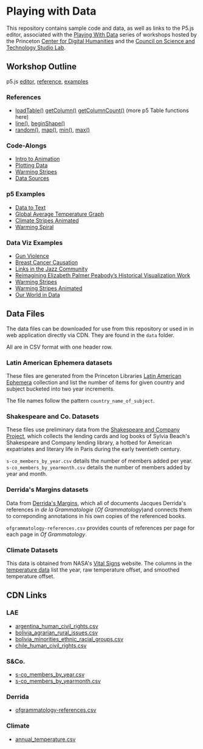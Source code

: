 # Playing with Data

This repository contains sample code and data, as well as links to the P5.js
editor, associated with the [Playing With Data](https://cdh.princeton.edu/events/2019/02/playing-data/)
series of workshops hosted by the
Princeton [Center for Digital Humanities](https://cdh.princeton.edu) and
the [Council on Science and Technology Studio Lab](https://cst.princeton.edu/studiolab).

## Workshop Outline

p5.js [editor](https://editor.p5js.org/), [reference](https://p5js.org/reference/), [examples](https://p5js.org/examples/)

### References
- [loadTable()](https://p5js.org/reference/#/p5/loadTable) [getColumn()](https://p5js.org/reference/#/p5.Table/getColumn) [getColumnCount()](https://p5js.org/reference/#/p5.Table/getColumnCount) (more p5 Table functions here)
- [line()](https://p5js.org/reference/#/p5/line), [beginShape()](https://p5js.org/reference/#/p5/beginShape)
- [random()](https://p5js.org/reference/#/p5/random), [map()](https://p5js.org/reference/#/p5/map), [min()](https://p5js.org/reference/#/p5/min), [max()](https://p5js.org/reference/#/p5/max)

### Code-Alongs
- [Intro to Animation](https://editor.p5js.org/slcruz/sketches/b2uP4YSNu)
- [Plotting Data](https://editor.p5js.org/slcruz/sketches/005jy4zME)
- [Warming Stripes](https://editor.p5js.org/slcruz/sketches/mCzhpwQ_7)
- [Data Sources](https://github.com/Princeton-CDH/playingwithdata)

### p5 Examples
- [Data to Text](https://editor.p5js.org/aatish/sketches/kwq05rOSP)
- [Global Average Temperature Graph](https://editor.p5js.org/aatish/sketches/4i-ATjzhH)
- [Climate Stripes Animated](https://editor.p5js.org/aatish/sketches/SCZoLYwc4)
- [Warming Spiral](https://editor.p5js.org/aatish/sketches/24yVBFcjc)

### Data Viz Examples
- [Gun Violence](https://guns.periscopic.com/?year=2013)
- [Breast Cancer Causation](http://www.cabreastcancer.org/causes/#)
- [Links in the Jazz Community](https://linkedjazz.org/network/?mode=wave)
- [Reimagining Elizabeth Palmer Peabody’s Historical Visualization Work](http://shapeofhistory.net/)
- [Warming Stripes](https://www.climate-lab-book.ac.uk/2018/warming-stripes/)
- [Warming Stripes Animated](https://twitter.com/kevpluck/status/1099369629766565888)
- [Our World in Data](https://ourworldindata.org/)

## Data Files

The data files can be downloaded for use from this repository or used in
in web application directly via CDN. They are found in the `data` folder.

All are in CSV format with one header row.

### Latin American Ephemera datasets

These files are generated from the Princeton Libraries
[Latin American Ephemera](https://lae.princeton.edu/) collection and list
the number of items for given country and subject bucketed into two year
increments.

The file names follow the pattern `country_name_of_subject`.

### Shakespeare and Co. Datasets

These files use preliminary data from the
[Shakespeare and Company Project](https://cdh.princeton.edu/projects/shakespeare-and-company-project/),
which collects the lending cards and log books of Sylvia Beach's
Shakespeare and Company lending library, a hotbed for American expatriates
and literary life in Paris during the early twentieth century.

`s-co_members_by_year.csv` details the number of members added per year.
`s-co_members_by_yearmonth.csv` details the number of members added by year and month.

### Derrida's Margins datasets

Data from [Derrida's Margins](https://derridas-margins.princeton.edu/),
which all of documents Jacques Derrida's references in _de la Grammatologie_
(_Of Grammatology_)and connects them to correponding annotations in his
own copies of the referenced books.

`ofgrammatology-references.csv` provides counts of references per page
for each page in _Of Grammatology_.


### Climate Datasets

This data is obtained from NASA's [Vital Signs](https://climate.nasa.gov/vital-signs/) website. The columns in the [temperature data](https://climate.nasa.gov/vital-signs/global-temperature) list the year, raw temperature offset, and smoothed temperature offset.

## CDN Links

### LAE

* [argentina_human_civil_rights.csv](https://raw.githubusercontent.com/Princeton-CDH/playingwithdata/master/data/LAE/argentina_human_civil_rights.csv)
* [bolivia_agrarian_rural_issues.csv](https://raw.githubusercontent.com/Princeton-CDH/playingwithdata/master/data/LAE/bolivia_agrarian_rural_issues.csv)
* [bolivia_minorities_ethnic_racial_groups.csv](https://raw.githubusercontent.com/Princeton-CDH/playingwithdata/master/data/LAE/bolivia_minorities_ethnic_racial_groups.csv)
* [chile_human_civil_rights.csv](https://raw.githubusercontent.com/Princeton-CDH/playingwithdata/master/data/LAE/chile_human_civil_rights.csv)

### S&Co.

* [s-co_members_by_year.csv](https://raw.githubusercontent.com/Princeton-CDH/playingwithdata/master/data/s-co/s-co_members_by_year.csv)
* [s-co_members_by_yearmonth.csv](https://raw.githubusercontent.com/Princeton-CDH/playingwithdata/master/data/s-co/s-co_members_by_yearmonth.csv)

### Derrida

* [ofgrammatology-references.csv](https://raw.githubusercontent.com/Princeton-CDH/playingwithdata/master/data/derrida/ofgrammatology-references.csv)

### Climate

* [annual_temperature.csv](https://raw.githubusercontent.com/Princeton-CDH/playingwithdata/master/data/climate/annual_temperature.csv)


